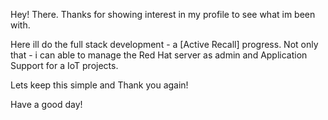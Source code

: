 Hey! There.
Thanks for showing interest in my profile to see what im been with.

Here ill do the full stack development - a [Active Recall] progress.
Not only that - i can able to manage the Red Hat server as admin and Application Support for a IoT projects.

Lets keep this simple and Thank you again!

Have a good day!